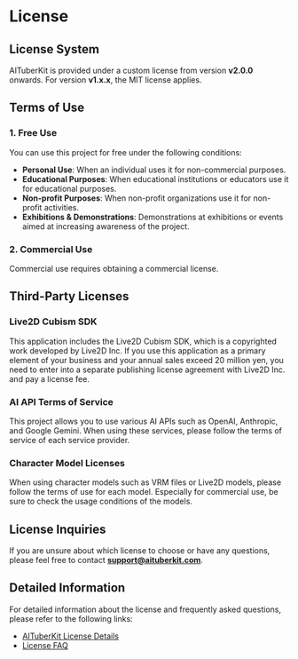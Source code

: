 # License

## License System

AITuberKit is provided under a custom license from version **v2.0.0** onwards.
For version **v1.x.x**, the MIT license applies.

## Terms of Use

### 1. Free Use

You can use this project for free under the following conditions:

- **Personal Use**: When an individual uses it for non-commercial purposes.
- **Educational Purposes**: When educational institutions or educators use it for educational purposes.
- **Non-profit Purposes**: When non-profit organizations use it for non-profit activities.
- **Exhibitions & Demonstrations**: Demonstrations at exhibitions or events aimed at increasing awareness of the project.

### 2. Commercial Use

Commercial use requires obtaining a commercial license.

## Third-Party Licenses

### Live2D Cubism SDK

This application includes the Live2D Cubism SDK, which is a copyrighted work developed by Live2D Inc.
If you use this application as a primary element of your business and your annual sales exceed 20 million yen,
you need to enter into a separate publishing license agreement with Live2D Inc. and pay a license fee.

### AI API Terms of Service

This project allows you to use various AI APIs such as OpenAI, Anthropic, and Google Gemini. When using these services, please follow the terms of service of each service provider.

### Character Model Licenses

When using character models such as VRM files or Live2D models, please follow the terms of use for each model. Especially for commercial use, be sure to check the usage conditions of the models.

## License Inquiries

If you are unsure about which license to choose or have any questions, please feel free to contact **support@aituberkit.com**.

## Detailed Information

For detailed information about the license and frequently asked questions, please refer to the following links:

- [AITuberKit License Details](https://github.com/tegnike/aituber-kit/blob/main/docs/license_en.md)
- [License FAQ](https://github.com/tegnike/aituber-kit/blob/main/docs/license-faq_en.md)
